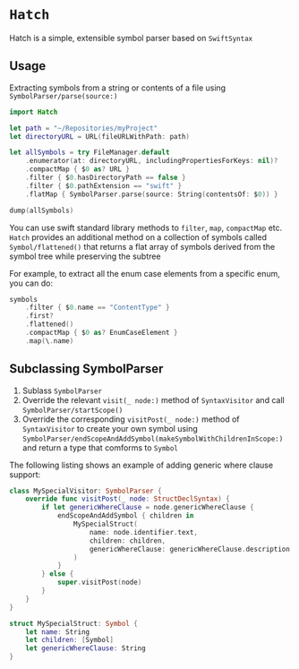 # ``Hatch``

Hatch is a simple, extensible symbol parser based on `SwiftSyntax`

## Usage

Extracting symbols from a string or contents of a file using ``SymbolParser/parse(source:)``

```swift
import Hatch

let path = "~/Repositories/myProject"
let directoryURL = URL(fileURLWithPath: path)

let allSymbols = try FileManager.default
    .enumerator(at: directoryURL, includingPropertiesForKeys: nil)?
    .compactMap { $0 as? URL }
    .filter { $0.hasDirectoryPath == false }
    .filter { $0.pathExtension == "swift" }
    .flatMap { SymbolParser.parse(source: String(contentsOf: $0)) }

dump(allSymbols)
```

You can use swift standard library methods to `filter`, `map`, `compactMap` etc. `Hatch` provides an additional method on a collection of symbols called ``Symbol/flattened()`` that returns a flat array of symbols derived from the symbol tree while preserving the subtree

For example, to extract all the enum case elements from a specific enum, you can do:

```swift
symbols
    .filter { $0.name == "ContentType" }
    .first?
    .flattened()
    .compactMap { $0 as? EnumCaseElement }
    .map(\.name)
```

## Subclassing SymbolParser

1. Sublass ``SymbolParser``
2. Override the relevant `visit(_ node:)` method of `SyntaxVisitor` and call ``SymbolParser/startScope()`` 
3. Override the corresponding `visitPost(_ node:)` method of `SyntaxVisitor` to create your own symbol using ``SymbolParser/endScopeAndAddSymbol(makeSymbolWithChildrenInScope:)`` and return a type that comforms to ``Symbol``

The following listing shows an example of adding generic where clause support:

```swift
class MySpecialVisitor: SymbolParser {
    override func visitPost(_ node: StructDeclSyntax) {
        if let genericWhereClause = node.genericWhereClause {
            endScopeAndAddSymbol { children in
                MySpecialStruct(
                    name: node.identifier.text,
                    children: children,
                    genericWhereClause: genericWhereClause.description
                )
            }
        } else {
            super.visitPost(node)
        }
    }
}

struct MySpecialStruct: Symbol {
    let name: String
    let children: [Symbol]
    let genericWhereClause: String
}
```

